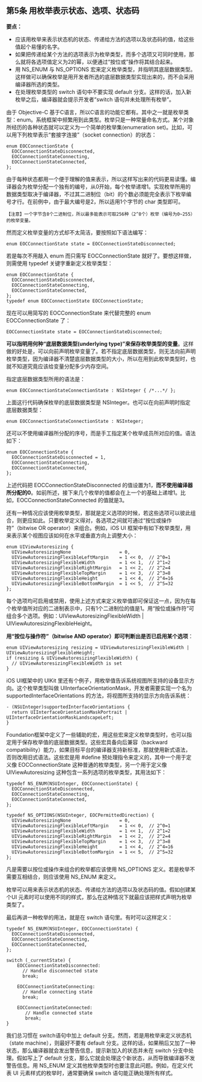 ## 第5条 用枚举表示状态、选项、状态码

**要点：**

* 应该用枚举来表示状态机的状态、传递给方法的选项以及状态码的值，给这些值起个易懂的名字。
* 如果把传递给某个方法的选项表示为枚举类型，而多个选项又可同时使用，那么就将各选项值定义为2的幂，以便通过“按位或”操作将其结合起来。
* 用 NS_ENUM 与 NS_OPTIONS 宏来定义枚举类型，并指明其底层数据类型。这样做可以确保枚举是用开发者所选的底层数据类型实现出来的，而不会采用编译器所选的类型。
* 在处理枚举类型的 switch 语句中不要实现 default 分支。这样的话，加入新枚举之后，编译器就会提示开发者“switch 语句并未处理所有枚举”。

由于 Objective-C 基于C语言，所以C语言的功能它都有。其中之一就是枚举类型：enum。系统框架中频繁用到此类型。枚举只是一种常量命名方式。某个对象所经历的各种状态就可以定义为一个简单的枚举集(enumeration set)。比如，可以用下列枚举表示“套接字连接”（socket connection）的状态：

```
enum EOCConnectionState {
  EOCConnectionStateDisconnected,
  EOCConnectionStateConnecting,
  EOCConnectionStateConnected,
};
```

由于每种状态都用一个便于理解的值来表示，所以这样写出来的代码更易读懂。编译器会为枚举分配一个独有的编号，从0开始，每个枚举递增1。实现枚举所用的数据类型取决于编译器，不过其二进制位（bit）的个数必须能完全表示下枚举编号才行。在前例中，由于最大编号是2，所以适用1个字节的 char 类型即可。

```
【注意】一个字节含8个二进制位，所以最多能表示可取256种（2^8个）枚举（编号为0~255）的枚举变量。
```

然而定义枚举变量的方式却不太简洁，要按照如下语法编写：

```
enum EOCConnectionState state = EOCConnectionStateDisconnected;
```

若是每次不用敲入 enum 而只需写 EOCConnectionState 就好了。要想这样做，则需使用 typedef 关键字重新定义枚举类型：

```
enum EOCConnectionState {
  EOCConnectionStateDisconnected,
  EOCConnectionStateConnecting,
  EOCConnectionStateConnected,
};
typedef enum EOCConnectionState EOCConnectionState;
```

现在可以用简写的 EOCConnectionState 来代替完整的 enum EOCConnectionState 了：

```
EOCConnectionState state = EOCConnectionStateDisconnected;
```
**可以指明用何种“底层数据类型(underlying type)”来保存枚举类型的变量**。这样做的好处是，可以向前声明枚举变量了。若不指定底层数据类型，则无法向前声明枚举类型，因为编译器不清楚底层数据类型的大小，所以在用到此枚举类型时，也就不知道究竟应该给变量分配多少内存空间。

指定底层数据类型所用的语法是：

```
enum EOCConnectionStateConnectionState : NSInteger { /*...*/ };
```

上面这行代码确保枚举的底层数据类型是 NSInteger。也可以在向前声明时指定底层数据类型：

```
enum EOCConnectionStateConnectionState : NSInteger;
```

还可以不使用编译器所分配的序号，而是手工指定某个枚举成员所对应的值。语法如下：

```
enum EOCConnectionState {
  EOCConnectionStateDisconnected = 1,
  EOCConnectionStateConnecting,
  EOCConnectionStateConnected,
};
```

上述代码把 EOCConnectionStateDisconnected 的值设置为1，**而不使用编译器所分配的0**。如前所述，接下来几个枚举的值都会在上一个的基础上递增1。比如，EOCConnectionStateConnected 的值就是3。

还有一种情况应该使用枚举类型，那就是定义选项的时候，若这些选项可以彼此组合，则更应如此。只要枚举定义得对，各选项之间就可通过“按位或操作符”（bitwise OR operator）来组合。例如，iOS UI 框架中有如下枚举类型，用来表示某个视图应该如何在水平或垂直方向上调整大小：

```
enum UIViewAutoresizing {
  UIViewAutoresizingNone                  = 0,
  UIViewAutoresizingFlexibleLeftMargin    = 1 << 0,  // 2^0=1
  UIViewAutoresizingFlexibleWidth         = 1 << 1,  // 2^1=2
  UIViewAutoresizingFlexibleRightMargin   = 1 << 2,  // 2^2=4
  UIViewAutoresizingFlexibleTopMargin     = 1 << 3,  // 2^3=8
  UIViewAutoresizingFlexibleHeight        = 1 << 4,  // 2^4=16
  UIViewAutoresizingFlexibleBottomMargin  = 1 << 5,  // 2^5=32
};
```

每个选项均可启用或禁用，使用上述方式来定义枚举值即可保证这一点，因为在每个枚举值所对应的二进制表示中，只有1个二进制位的值是1。用“按位或操作符”可组合多个选项。例如：UIViewAutoresizingFlexibleWidth | UIViewAutoresizingFlexibleHeight。

**用“按位与操作符”（bitwise AND operator）即可判断出是否已启用某个选项**：

```
enum UIViewAutoresizing resizing = UIViewAutoresizingFlexibleWidth | UIViewAutoresizingFlexibleHeight;
if (resizing & UIViewAutoresizingFlexibleWidth) {
  // UIViewAutoresizingFlexibleWidth is set
}
```

iOS UI框架中的 UIKit 里还有个例子，用枚举值告诉系统视图所支持的设备显示方向。这个枚举类型叫做 UIInterfaceOrientationMask，开发者需要实现一个名为 supportedInterfaceOrientations 的方法，将视图所支持的显示方向告诉系统：

```
- (NSUInteger)supportedInterfaceOrientations {
  return UIInterfaceOrientationMaskPortrait | UIInterfaceOrientationMaskLandscapeLeft;
}
```

Foundation框架中定义了一些辅助的宏，用这些宏来定义枚举类型时，也可以指定用于保存枚举值的底层数据类型。这些宏具备向后兼容（backward compatibility）能力，如果目标平台的编译器支持新标准，那就使用新式语法，否则改用旧式语法。这些宏是用 #define 预处理指令来定义的，其中一个用于定义像 EOCConnectionState 这种普通的枚举类型，另一个用于定义像 UIViewAutoresizing 这种包含一系列选项的枚举类型，其用法如下：

```
typedef NS_ENUM(NSUInteger, EOCConnectionState) {
  EOCConnectionStateDisconnected,
  EOCConnectionStateConnecting,
  EOCConnectionStateConnected,
};

typedef NS_OPTIONS(NSUInteger, EOCPermittedDirection) {
  UIViewAutoresizingNone                  = 0,
  UIViewAutoresizingFlexibleLeftMargin    = 1 << 0,  // 2^0=1
  UIViewAutoresizingFlexibleWidth         = 1 << 1,  // 2^1=2
  UIViewAutoresizingFlexibleRightMargin   = 1 << 2,  // 2^2=4
  UIViewAutoresizingFlexibleTopMargin     = 1 << 3,  // 2^3=8
  UIViewAutoresizingFlexibleHeight        = 1 << 4,  // 2^4=16
  UIViewAutoresizingFlexibleBottomMargin  = 1 << 5,  // 2^5=32
};
```

凡是需要以按位或操作来组合的枚举都应该使用 NS_OPTIONS 定义。若是枚举不需要互相结合，则应该使用 NS_ENUM 来定义。

枚举可以用来表示状态机的状态、传递给方法的选项以及状态码的值。假如创建某个UI 元素时可以使用不同的样式，那么在这种情况下就最应该把样式声明为枚举类型了。

最后再讲一种枚举的用法，就是在 switch 语句里。有时可以这样定义：

```
typedef NS_ENUM(NSUInteger, EOCConnectionState) {
  EOCConnectionStateDisconnected,
  EOCConnectionStateConnecting,
  EOCConnectionStateConnected,
};

switch (_currentState) {
    EOCConnectionStateDisconnected:
      // Handle disconnected state
      break;
      
    EOCConnectionStateConnecting:
      // Handle connecting state
      break;
      
    EOCConnectionStateConnected:
       // Handle connected state
       break;
}
```

我们总习惯在 switch语句中加上 default 分支。然而，若是用枚举来定义状态机（state machine），则最好不要有 default 分支。这样的话，如果稍后又加了一种状态，那么编译器就会发出警告信息，提示新加入的状态并未在 switch 分支中处理。假如写上了 default 分支，那么它就会处理这个新状态，从而导致编译器不发警告信息。用 NS_ENUM 定义其他枚举类型时也要注意此问题。例如，在定义代表 UI 元素样式的枚举时，通常要确保 switch 语句能正确处理所有样式。












